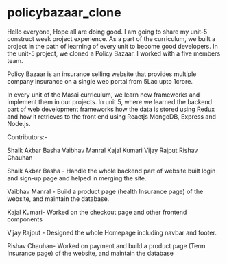 # policybazaar_clone

Hello everyone, Hope all are doing good. I am going to share my unit-5 construct week project experience. As a part of the curriculum, we built a project in the path of learning of every unit to become good developers. In the unit-5 project, we cloned a Policy Bazaar. I worked with a five members team.

Policy Bazaar is an insurance selling website that provides multiple company insurance on a single web portal from 5Lac upto 1crore.

In every unit of the Masai curriculum, we learn new frameworks and implement them in our projects. In unit 5, where we learned the backend part of web development frameworks how the data is stored using Redux and how it retrieves to the front end using Reactjs MongoDB, Express and Node.js.

Contributors:-

Shaik Akbar Basha
Vaibhav Manral
Kajal Kumari
Vijay Rajput
Rishav Chauhan

Shaik Akbar Basha - Handle the whole backend part of website built login and sign-up page and helped in merging the site.

Vaibhav Manral - Build a product page (health Insurance page) of the website, and maintain the database.

Kajal Kumari- Worked on the checkout page and other frontend components

Vijay Rajput - Designed the whole Homepage including navbar and footer.

Rishav Chauhan- Worked on payment and build a product page (Term Insurance page) of the website, and maintain the database
